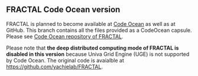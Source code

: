 ## FRACTAL Code Ocean version


FRACTAL is planned to become available at [Code Ocean](https://codeocean.com/) as well as at GitHub. This branch contains all the files provided as a CodeOcean capsule. Please see [Code Ocean repository of FRACTAL](https://doi.org/10.24433/CO.9191497.v1).


Please note that **the deep distributed computing mode of FRACTAL is disabled in this version** because Univa Grid Engine (UGE) is not supported by Code Ocean. The original code is avaialble at https://github.com/yachielab/FRACTAL.